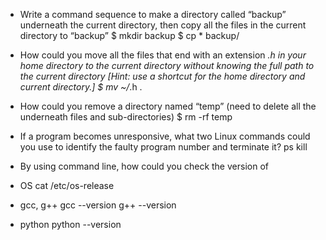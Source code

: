 - Write a command sequence to make a directory called “backup” underneath the current directory, then copy all the files in the current directory to “backup”
$ mkdir backup
$ cp * backup/

- How could you move all the files that end with an extension *.h in your home directory to the current directory without knowing the full path to the current directory
  [Hint: use a shortcut for the home directory and current directory.]
$ mv ~/*.h .

- How could you remove a directory named “temp” (need to delete all the underneath files and sub-directories)
$ rm -rf temp

- If a program becomes unresponsive, what two Linux commands could you use to identify the faulty program number and terminate it?
ps
kill <PID>

- By using command line, how could you check the version of
- OS
cat /etc/os-release

- gcc, g++
gcc --version
g++ --version

- python
python --version


